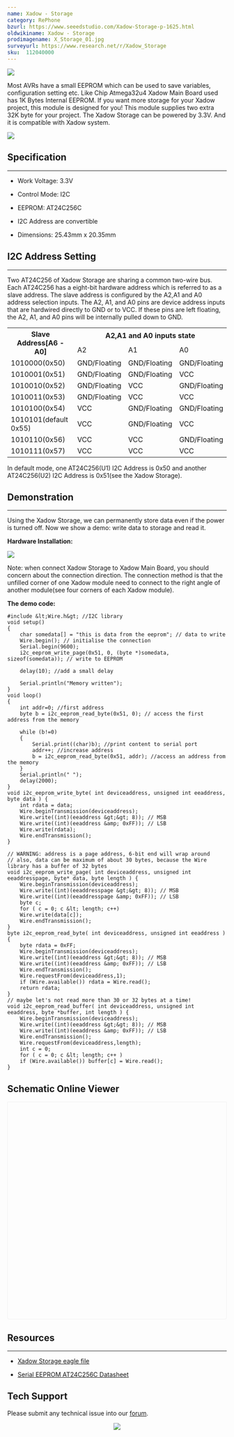 ```yaml
---
name: Xadow - Storage
category: RePhone
bzurl: https://www.seeedstudio.com/Xadow-Storage-p-1625.html
oldwikiname: Xadow - Storage
prodimagename: X_Storage_01.jpg
surveyurl: https://www.research.net/r/Xadow_Storage
sku:  112040000
---
```

![](https://files.seeedstudio.com/wiki/Xadow_Storage/img/X_Storage_01.jpg)

Most AVRs have a small EEPROM which can be used to save variables, configuration setting etc. Like Chip Atmega32u4 Xadow Main Board used has 1K Bytes Internal EEPROM.
If you want more storage for your Xadow project, this module is designed for you! This module supplies two extra 32K byte for your project. The Xadow Storage can be powered by 3.3V. And it is compatible with Xadow system.

[![](https://files.seeedstudio.com/wiki/Seeed-WiKi/docs/images/300px-Get_One_Now_Banner-ragular.png)](https://www.seeedstudio.com/Xadow-Storage-p-1625.html)

##  Specification
---
*   Work Voltage: 3.3V

*   Control Mode: I2C

*   EEPROM: AT24C256C

*   I2C Address are convertible

*   Dimensions: 25.43mm x 20.35mm

##  I2C Address Setting
---
Two AT24C256 of Xadow Storage are sharing a common two-wire bus. Each AT24C256 has a eight-bit hardware address which is referred to as a slave address. The slave address is configured by the A2,A1 and A0 address selection inputs. The A2, A1, and A0 pins are device address inputs that are hardwired directly to GND or to VCC. If these pins are left floating, the A2, A1, and A0 pins will be internally pulled down to GND.
<center>
<table  cellspacing="0" width="50%">
<tr>
<th rowspan="2" scope="col">  Slave Address[A6 - A0]
</th>
<th colspan="3" scope="col"> A2,A1 and A0 inputs state
</th></tr>
<tr>
<td scope="col"> A2
</td>
<td scope="col"> A1
</td>
<td scope="col"> A0
</td></tr>
<tr>
<td scope="row"> 1010000(0x50)
</td>
<td>GND/Floating
</td>
<td>GND/Floating
</td>
<td>GND/Floating
</td></tr>
<tr>
<td scope="row"> 1010001(0x51)
</td>
<td> GND/Floating
</td>
<td> GND/Floating
</td>
<td> VCC
</td></tr>
<tr>
<td scope="row"> 1010010(0x52)
</td>
<td> GND/Floating
</td>
<td> VCC
</td>
<td> GND/Floating
</td></tr>
<tr>
<td scope="row"> 1010011(0x53)
</td>
<td> GND/Floating
</td>
<td> VCC
</td>
<td> VCC
</td></tr>
<tr>
<td scope="row"> 1010100(0x54)
</td>
<td> VCC
</td>
<td> GND/Floating
</td>
<td> GND/Floating
</td></tr>
<tr>
<td scope="row"> 1010101(default 0x55)
</td>
<td> VCC
</td>
<td> GND/Floating
</td>
<td> VCC
</td></tr>
<tr>
<td scope="row"> 1010110(0x56)
</td>
<td> VCC
</td>
<td> VCC
</td>
<td> GND/Floating
</td></tr>
<tr>
<td scope="row"> 1010111(0x57)
</td>
<td> VCC
</td>
<td> VCC
</td>
<td> VCC
</td></tr></table></center>

In default mode, one AT24C256(U1) I2C Address is 0x50 and another AT24C256(U2) I2C Address is 0x51(see the Xadow Storage).

##  Demonstration
---
Using the Xadow Storage, we can permanently store data even if the power is turned off. Now we show a demo: write data to storage and read it.

**Hardware Installation:**

![](https://files.seeedstudio.com/wiki/Xadow_Storage/img/XadowStorage.jpg)

Note: when connect Xadow Storage to Xadow Main Board, you should concern about the connection direction. The connection method is that the unfilled corner of one Xadow module need to connect to the right angle of another module(see four corners of each Xadow module).

**The demo code:**

```
#include &lt;Wire.h&gt; //I2C library
void setup()
{
    char somedata[] = "this is data from the eeprom"; // data to write
    Wire.begin(); // initialise the connection
    Serial.begin(9600);
    i2c_eeprom_write_page(0x51, 0, (byte *)somedata, sizeof(somedata)); // write to EEPROM

    delay(10); //add a small delay

    Serial.println("Memory written");
}
void loop()
{
    int addr=0; //first address
    byte b = i2c_eeprom_read_byte(0x51, 0); // access the first address from the memory

    while (b!=0)
    {
        Serial.print((char)b); //print content to serial port
        addr++; //increase address
        b = i2c_eeprom_read_byte(0x51, addr); //access an address from the memory
    }
    Serial.println(" ");
    delay(2000);
}
void i2c_eeprom_write_byte( int deviceaddress, unsigned int eeaddress, byte data ) {
    int rdata = data;
    Wire.beginTransmission(deviceaddress);
    Wire.write((int)(eeaddress &gt;&gt; 8)); // MSB
    Wire.write((int)(eeaddress &amp; 0xFF)); // LSB
    Wire.write(rdata);
    Wire.endTransmission();
}

// WARNING: address is a page address, 6-bit end will wrap around
// also, data can be maximum of about 30 bytes, because the Wire library has a buffer of 32 bytes
void i2c_eeprom_write_page( int deviceaddress, unsigned int eeaddresspage, byte* data, byte length ) {
    Wire.beginTransmission(deviceaddress);
    Wire.write((int)(eeaddresspage &gt;&gt; 8)); // MSB
    Wire.write((int)(eeaddresspage &amp; 0xFF)); // LSB
    byte c;
    for ( c = 0; c &lt; length; c++)
    Wire.write(data[c]);
    Wire.endTransmission();
}
byte i2c_eeprom_read_byte( int deviceaddress, unsigned int eeaddress ) {
    byte rdata = 0xFF;
    Wire.beginTransmission(deviceaddress);
    Wire.write((int)(eeaddress &gt;&gt; 8)); // MSB
    Wire.write((int)(eeaddress &amp; 0xFF)); // LSB
    Wire.endTransmission();
    Wire.requestFrom(deviceaddress,1);
    if (Wire.available()) rdata = Wire.read();
    return rdata;
}
// maybe let's not read more than 30 or 32 bytes at a time!
void i2c_eeprom_read_buffer( int deviceaddress, unsigned int eeaddress, byte *buffer, int length ) {
    Wire.beginTransmission(deviceaddress);
    Wire.write((int)(eeaddress &gt;&gt; 8)); // MSB
    Wire.write((int)(eeaddress &amp; 0xFF)); // LSB
    Wire.endTransmission();
    Wire.requestFrom(deviceaddress,length);
    int c = 0;
    for ( c = 0; c &lt; length; c++ )
    if (Wire.available()) buffer[c] = Wire.read();
}
```


## Schematic Online Viewer

<div class="altium-ecad-viewer" data-project-src="https://github.com/SeeedDocument/Xadow_Storage/blob/master/res/Xadow_Storage_eagle_file.zip" style="border-radius: 0px 0px 4px 4px; height: 500px; border-style: solid; border-width: 1px; border-color: rgb(241, 241, 241); overflow: hidden; max-width: 1280px; max-height: 700px; box-sizing: border-box;" />
</div>


##  Resources
---
- [Xadow Storage eagle file](https://github.com/SeeedDocument/Xadow_Storage/blob/master/res/Xadow_Storage_eagle_file.zip)

- [Serial EEPROM AT24C256C Datasheet](https://github.com/SeeedDocument/Xadow_Storage/blob/master/res/AT24C256C-SSHL-T.pdf)

## Tech Support
Please submit any technical issue into our [forum](http://forum.seeedstudio.com/). <br /><p style="text-align:center"><a href="https://www.seeedstudio.com/act-4.html?utm_source=wiki&utm_medium=wikibanner&utm_campaign=newproducts" target="_blank"><img src="https://files.seeedstudio.com/wiki/Wiki_Banner/new_product.jpg" /></a></p>
